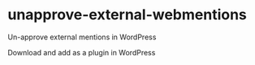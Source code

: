 # unapprove-external-webmentions
Un-approve external mentions in WordPress

Download and add as a plugin in WordPress
